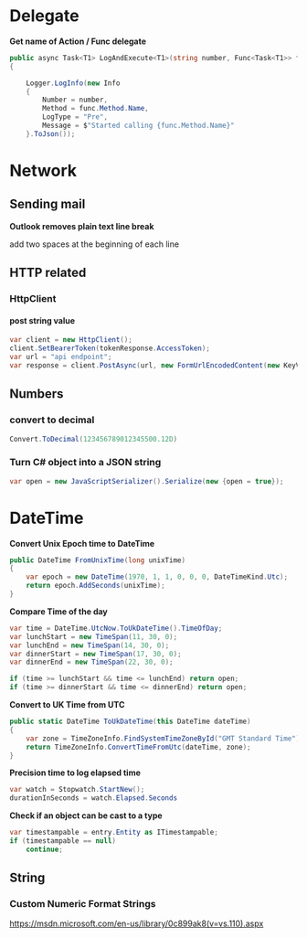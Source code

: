 # Delegate

**Get name of Action / Func delegate**

```csharp
public async Task<T1> LogAndExecute<T1>(string number, Func<Task<T1>> func)
{

    Logger.LogInfo(new Info
    {
        Number = number,
        Method = func.Method.Name,
        LogType = "Pre",
        Message = $"Started calling {func.Method.Name}"
    }.ToJson());

```

# Network

## Sending mail

**Outlook removes plain text line break**

add two spaces at the beginning of each line


## HTTP related

### HttpClient

#### post string value

```csharp
var client = new HttpClient();
client.SetBearerToken(tokenResponse.AccessToken);
var url = "api endpoint";
var response = client.PostAsync(url, new FormUrlEncodedContent(new KeyValuePair<string, string>[0])).Result;
```

## Numbers

### convert to decimal

```csharp
Convert.ToDecimal(123456789012345500.12D)
```

### Turn C# object into a JSON string

```csharp
var open = new JavaScriptSerializer().Serialize(new {open = true});
```

# DateTime

**Convert Unix Epoch time to DateTime**
```csharp
public DateTime FromUnixTime(long unixTime)
{
    var epoch = new DateTime(1970, 1, 1, 0, 0, 0, DateTimeKind.Utc);
    return epoch.AddSeconds(unixTime);
}
```


**Compare Time of the day**

```csharp
var time = DateTime.UtcNow.ToUkDateTime().TimeOfDay;
var lunchStart = new TimeSpan(11, 30, 0);
var lunchEnd = new TimeSpan(14, 30, 0);
var dinnerStart = new TimeSpan(17, 30, 0);
var dinnerEnd = new TimeSpan(22, 30, 0);

if (time >= lunchStart && time <= lunchEnd) return open;
if (time >= dinnerStart && time <= dinnerEnd) return open;
```

**Convert to UK Time from UTC**

```csharp
public static DateTime ToUkDateTime(this DateTime dateTime)
{
    var zone = TimeZoneInfo.FindSystemTimeZoneById("GMT Standard Time");
    return TimeZoneInfo.ConvertTimeFromUtc(dateTime, zone);
}
```

**Precision time to log elapsed time**
```csharp
var watch = Stopwatch.StartNew();
durationInSeconds = watch.Elapsed.Seconds
```

**Check if an object can be cast to a type**

```csharp
var timestampable = entry.Entity as ITimestampable;
if (timestampable == null)
    continue;

```

## String

### Custom Numeric Format Strings

https://msdn.microsoft.com/en-us/library/0c899ak8(v=vs.110).aspx
